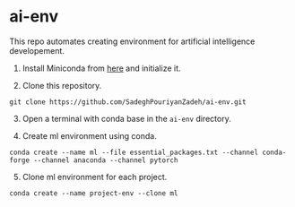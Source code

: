 # ai-env
This repo automates creating environment for artificial intelligence developement.

1. Install Miniconda from [here](https://docs.conda.io/en/main/miniconda.html) and initialize it.

2. Clone this repository.

```git clone https://github.com/SadeghPouriyanZadeh/ai-env.git```

3. Open a terminal with conda base in the ```ai-env``` directory.

4. Create ml environment using conda.

```conda create --name ml --file essential_packages.txt --channel conda-forge --channel anaconda --channel pytorch```

5. Clone ml environment for each project.

```conda create --name project-env --clone ml```
